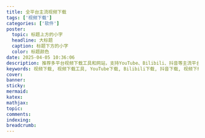 ```yaml
---
title: 全平台主流视频下载
tags: ['视频下载']
categories: ['软件']
poster:
  topic: 标题上方的小字
  headline: 大标题
  caption: 标题下方的小字
  color: 标题颜色
date: 2025-04-05 10:36:06
description: 推荐多平台视频下载工具和网站，支持YouTube、Bilibili、抖音等主流平台，包含免费和付费工具，提供详细使用教程和下载技巧
keywords: 视频下载, 视频下载工具, YouTube下载, Bilibili下载, 抖音下载, 视频下载软件, 在线视频下载, 视频下载网站, 免费视频下载, 视频下载器
cover:
banner:
sticky:
mermaid:
katex:
mathjax:
topic:
comments:
indexing:
breadcrumb:
---
```

